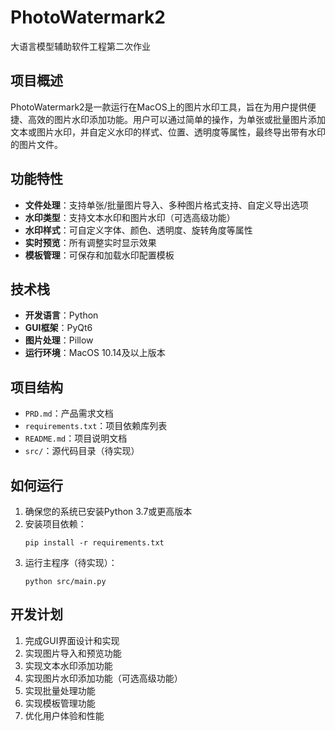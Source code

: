 # PhotoWatermark2
大语言模型辅助软件工程第二次作业

## 项目概述

PhotoWatermark2是一款运行在MacOS上的图片水印工具，旨在为用户提供便捷、高效的图片水印添加功能。用户可以通过简单的操作，为单张或批量图片添加文本或图片水印，并自定义水印的样式、位置、透明度等属性，最终导出带有水印的图片文件。

## 功能特性

- **文件处理**：支持单张/批量图片导入、多种图片格式支持、自定义导出选项
- **水印类型**：支持文本水印和图片水印（可选高级功能）
- **水印样式**：可自定义字体、颜色、透明度、旋转角度等属性
- **实时预览**：所有调整实时显示效果
- **模板管理**：可保存和加载水印配置模板

## 技术栈

- **开发语言**：Python
- **GUI框架**：PyQt6
- **图片处理**：Pillow
- **运行环境**：MacOS 10.14及以上版本

## 项目结构

- `PRD.md`：产品需求文档
- `requirements.txt`：项目依赖库列表
- `README.md`：项目说明文档
- `src/`：源代码目录（待实现）

## 如何运行

1. 确保您的系统已安装Python 3.7或更高版本
2. 安装项目依赖：
   ```
   pip install -r requirements.txt
   ```
3. 运行主程序（待实现）：
   ```
   python src/main.py
   ```

## 开发计划

1. 完成GUI界面设计和实现
2. 实现图片导入和预览功能
3. 实现文本水印添加功能
4. 实现图片水印添加功能（可选高级功能）
5. 实现批量处理功能
6. 实现模板管理功能
7. 优化用户体验和性能
